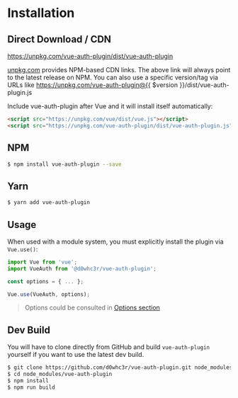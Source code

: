# Installation

## Direct Download / CDN

https://unpkg.com/vue-auth-plugin/dist/vue-auth-plugin 

[unpkg.com](https://unpkg.com) provides NPM-based CDN links. The above link will always point to the latest release on NPM. You can also use a specific version/tag via URLs like https://unpkg.com/vue-auth-plugin@{{ $version }}/dist/vue-auth-plugin.js
 
Include vue-auth-plugin after Vue and it will install itself automatically:

```html
<script src="https://unpkg.com/vue/dist/vue.js"></script>
<script src="https://unpkg.com/vue-auth-plugin/dist/vue-auth-plugin.js"></script>
```

## NPM

```sh
$ npm install vue-auth-plugin --save
```

## Yarn

```sh
$ yarn add vue-auth-plugin
```

## Usage

When used with a module system, you must explicitly install the plugin via `Vue.use()`:

```javascript
import Vue from 'vue';
import VueAuth from '@d0whc3r/vue-auth-plugin';

const options = { ... };

Vue.use(VueAuth, options);
```

> Options could be consulted in [Options section](./guide/)

## Dev Build

You will have to clone directly from GitHub and build `vue-auth-plugin` yourself if
you want to use the latest dev build.

```sh
$ git clone https://github.com/d0whc3r/vue-auth-plugin.git node_modules/vue-auth-plugin
$ cd node_modules/vue-auth-plugin
$ npm install
$ npm run build
```

